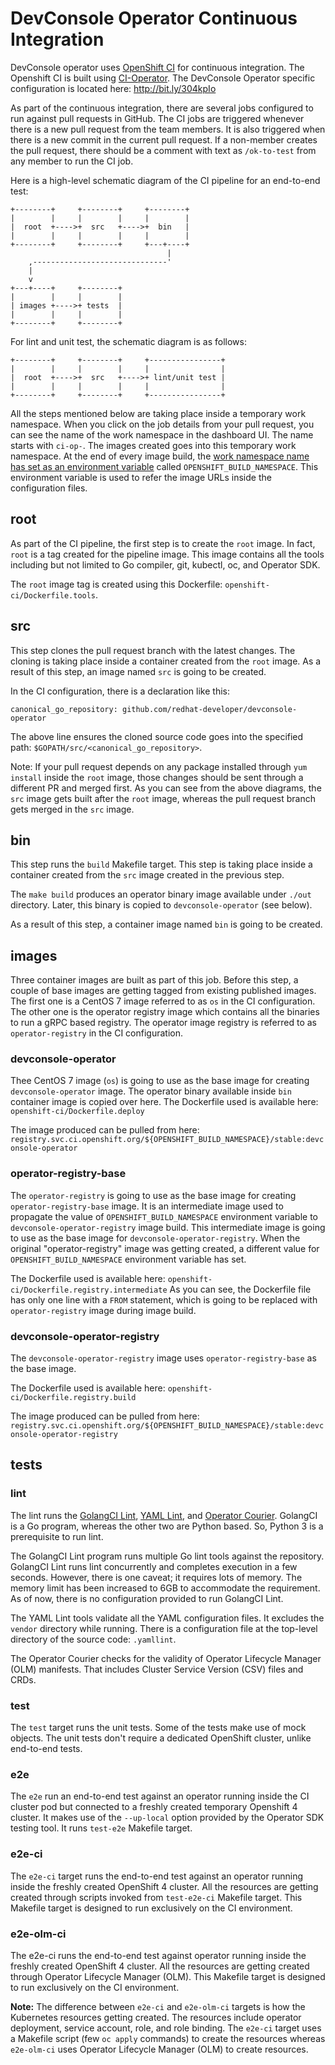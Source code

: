 # DevConsole Operator Continuous Integration

DevConsole operator uses [OpenShift CI][openshift-ci] for continuous
integration.  The Openshift CI is built using
[CI-Operator][ci-operator].  The DevConsole Operator specific
configuration is located here: http://bit.ly/304kpIo

As part of the continuous integration, there are several
jobs configured to run against pull requests in GitHub.  The CI jobs
are triggered whenever there is a new pull request from the team
members.  It is also triggered when there is a new commit in the
current pull request.  If a non-member creates the pull request, there
should be a comment with text as `/ok-to-test` from any member to run
the CI job.

Here is a high-level schematic diagram of the CI pipeline for an
end-to-end test:

```
+--------+     +--------+     +--------+
|        |     |        |     |        |
|  root  +---->+  src   +---->+  bin   |
|        |     |        |     |        |
+--------+     +--------+     +---+----+
                                   |
    ,------------------------------'
    |
    v
+---+----+     +--------+
|        |     |        |
| images +---->+ tests  |
|        |     |        |
+--------+     +--------+
```

For lint and unit test, the schematic diagram is as follows:

```
+--------+     +--------+     +----------------+
|        |     |        |     |                |
|  root  +---->+  src   +---->+ lint/unit test |
|        |     |        |     |                |
+--------+     +--------+     +----------------+
```


All the steps mentioned below are taking place inside a temporary work
namespace.  When you click on the job details from your pull request,
you can see the name of the work namespace in the dashboard UI.  The
name starts with `ci-op-`.  The images created goes into this
temporary work namespace.  At the end of every image build, the [work
namespace name has set as an environment variable][namespace] called
`OPENSHIFT_BUILD_NAMESPACE`.  This environment variable is used to
refer the image URLs inside the configuration files.

## root

As part of the CI pipeline, the first step is to create the `root`
image.  In fact, `root` is a tag created for the pipeline image.  This
image contains all the tools including but not limited to Go compiler,
git, kubectl, oc, and Operator SDK.

The `root` image tag is created using this Dockerfile:
`openshift-ci/Dockerfile.tools`.

## src

This step clones the pull request branch with the latest changes.  The
cloning is taking place inside a container created from the `root`
image.  As a result of this step, an image named `src` is going to be
created.

In the CI configuration, there is a declaration like this:

```
canonical_go_repository: github.com/redhat-developer/devconsole-operator
```

The above line ensures the cloned source code goes into the specified
path: `$GOPATH/src/<canonical_go_repository>`.

Note: If your pull request depends on any package installed through
`yum install` inside the `root` image, those changes should be sent
through a different PR and merged first.  As you can see from the
above diagrams, the `src` image gets built after the `root` image,
whereas the pull request branch gets merged in the `src` image.

## bin

This step runs the `build` Makefile target.  This step is taking place
inside a container created from the `src` image created in the
previous step.

The `make build` produces an operator binary image available under
`./out` directory.  Later, this binary is copied to
`devconsole-operator` (see below).

As a result of this step, a container image named `bin` is going to be
created.

## images

Three container images are built as part of this job.  Before this
step, a couple of base images are getting tagged from existing
published images.  The first one is a CentOS 7 image referred to as
`os` in the CI configuration.  The other one is the operator registry
image which contains all the binaries to run a gRPC based registry.
The operator image registry is referred to as `operator-registry` in
the CI configuration.

### devconsole-operator

Thee CentOS 7 image (`os`) is going to use as the base image for
creating `devconsole-operator` image.  The operator binary available
inside `bin` container image is copied over here.  The Dockerfile used
is available here: `openshift-ci/Dockerfile.deploy`

The image produced can be pulled from here:
`registry.svc.ci.openshift.org/${OPENSHIFT_BUILD_NAMESPACE}/stable:devconsole-operator`

### operator-registry-base

The `operator-registry` is going to use as the base image for creating
`operator-registry-base` image.  It is an intermediate image used to
propagate the value of `OPENSHIFT_BUILD_NAMESPACE` environment
variable to `devconsole-operator-registry` image build.  This
intermediate image is going to use as the base image for
`devconsole-operator-registry`.  When the original "operator-registry"
image was getting created, a different value for
`OPENSHIFT_BUILD_NAMESPACE` environment variable has set.

The Dockerfile used is available here:
`openshift-ci/Dockerfile.registry.intermediate` As you can see, the
Dockerfile file has only one line with a `FROM` statement, which is
going to be replaced with `operator-registry` image during image
build.

### devconsole-operator-registry

The `devconsole-operator-registry` image uses `operator-registry-base`
as the base image.

The Dockerfile used is available here:
`openshift-ci/Dockerfile.registry.build`

The image produced can be pulled from here:
`registry.svc.ci.openshift.org/${OPENSHIFT_BUILD_NAMESPACE}/stable:devconsole-operator-registry`

## tests

### lint

The lint runs the [GolangCI Lint][golangci], [YAML Lint][yaml-lint],
and [Operator Courier][operator-courier].  GolangCI is a Go program,
whereas the other two are Python based.  So, Python 3 is a
prerequisite to run lint.

The GolangCI Lint program runs multiple Go lint tools against the
repository.  GolangCI Lint runs lint concurrently and completes
execution in a few seconds.  However, there is one caveat; it requires
lots of memory.  The memory limit has been increased to 6GB to
accommodate the requirement.  As of now, there is no configuration
provided to run GolangCI Lint.

The YAML Lint tools validate all the YAML configuration files.  It
excludes the `vendor` directory while running.  There is a
configuration file at the top-level directory of the source code:
`.yamllint`.

The Operator Courier checks for the validity of Operator Lifecycle
Manager (OLM) manifests.  That includes Cluster Service Version (CSV)
files and CRDs.

### test

The `test` target runs the unit tests.  Some of the tests make use of
mock objects. The unit tests don't require a dedicated OpenShift
cluster, unlike end-to-end tests.

### e2e

The `e2e` run an end-to-end test against an operator running inside
the CI cluster pod but connected to a freshly created temporary
Openshift 4 cluster.  It makes use of the `--up-local` option provided
by the Operator SDK testing tool.  It runs `test-e2e` Makefile target.

### e2e-ci

The `e2e-ci` target runs the end-to-end test against an operator
running inside the freshly created OpenShift 4 cluster.  All the
resources are getting created through scripts invoked from
`test-e2e-ci` Makefile target.  This Makefile target is designed to
run exclusively on the CI environment.

### e2e-olm-ci

The e2e-ci runs the end-to-end test against operator running inside
the freshly created OpenShift 4 cluster.  All the resources are
getting created through Operator Lifecycle Manager (OLM).  This
Makefile target is designed to run exclusively on the CI environment.

**Note:** The difference between `e2e-ci` and `e2e-olm-ci` targets is
how the Kubernetes resources getting created. The resources include
operator deployment, service account, role, and role binding. The
`e2e-ci` target uses a Makefile script (few `oc apply` commands) to
create the resources whereas `e2e-olm-ci` uses Operator Lifecycle
Manager (OLM) to create resources.

[openshift-ci]: https://github.com/openshift/release
[ci-operator]: https://github.com/openshift/release/tree/master/ci-operator
[golangci]: https://github.com/golangci/golangci-lint
[yaml-lint]: https://github.com/adrienverge/yamllint
[operator-courier]: https://github.com/operator-framework/operator-courier
[namespace]: https://docs.okd.io/latest/dev_guide/builds/build_output.html#output-image-environment-variables
